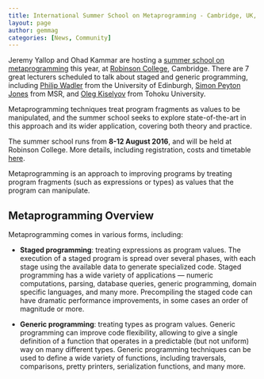 ```yaml
---
title: International Summer School on Metaprogramming - Cambridge, UK, 8-12 August
layout: page
author: gemmag
categories: [News, Community]
---
```


Jeremy Yallop and Ohad Kammar are hosting a [summer school on
metaprogramming](http://www.cl.cam.ac.uk/events/metaprog2016/) this
year, at [Robinson College](http://www.robinson.cam.ac.uk/), Cambridge.
There are 7 great lecturers scheduled to talk about staged and generic
programming, including [Philip
Wadler](http://homepages.inf.ed.ac.uk/wadler/) from the University of
Edinburgh, [Simon Peyton
Jones](http://research.microsoft.com/en-us/people/simonpj/) from MSR,
and [Oleg Kiselyov](http://okmij.org/ftp/) from Tohoku University.

Metaprogramming techniques treat program fragments as values to be
manipulated, and the summer school seeks to explore state-of-the-art in
this approach and its wider application, covering both theory and
practice.

The summer school runs from **8-12 August 2016**, and will be held at
Robinson College. More details, including registration, costs and
timetable [here](http://www.cl.cam.ac.uk/events/metaprog2016/).

Metaprogramming is an approach to improving programs by treating program
fragments (such as expressions or types) as values that the program can
manipulate.

Metaprogramming Overview
------------------------

Metaprogramming comes in various forms, including:

-   **Staged programming**: treating expressions as program values. The
    execution of a staged program is spread over several phases, with
    each stage using the available data to generate specialized code.
    Staged programming has a wide variety of applications — numeric
    computations, parsing, database queries, generic programming, domain
    specific languages, and many more. Precompiling the staged code can
    have dramatic performance improvements, in some cases an order of
    magnitude or more.

<!-- -->

-   **Generic programming**: treating types as program values. Generic
    programming can improve code flexibility, allowing to give a single
    definition of a function that operates in a predictable (but not
    uniform) way on many different types. Generic programming techniques
    can be used to define a wide variety of functions, including
    traversals, comparisons, pretty printers, serialization functions,
    and many more.
